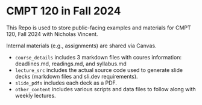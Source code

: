 # CMPT 120 in Fall 2024


This Repo is used to store public-facing examples and materials for CMPT 120, Fall 2024 with Nicholas Vincent.

Internal materials (e.g., assignments) are shared via Canvas.

- `course_details` includes 3 markdown files with coures information: deadlines.md, readings.md, and syllabus.md
- `lecture_src` includes the actual source code used to generate slide decks (markdown files and sli.dev requirements).
- `slide_pdfs` includes each deck as a PDF.
- `other_content` includes various scripts and data files to follow along with weekly lectures.